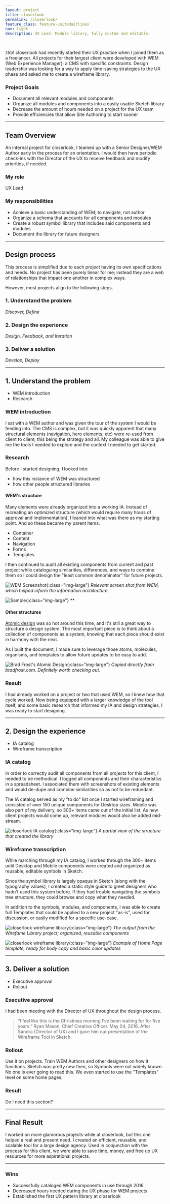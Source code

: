 ```yaml
---
layout: project
title: closerlook
permalink: /closerlook/
feature_class: feature-unitedairlines
nav: light
description: UX Lead. Module library, fully custom and editable.

---
```


`2016` closerlook had recently started their UX practice when I joined them as a freelancer. All projects for their largest client were developed with WEM (Web Experience Manager); a CMS with specific constraints. Design leadership was looking for a way to apply time-saving strategies to the UX phase and asked me to create a wireframe library.

### Project Goals
- Document all relevant modules and components
- Organize all modules and components into a easily usable Sketch library
- Decrease the amount of hours needed on a project for the UX team
- Provide efficiencies that allow Site Authoring to start sooner

---

## Team Overview

An internal project for closerlook, I teamed up with a Senior Designer/WEM Author early in the process for an orientation. I would then have periodic check-ins with the Director of the UX to receive feedback and modify priorities, if needed.

### My role
UX Lead

### My responsibilities
- Achieve a basic understanding of WEM; to navigate, not author
- Organize a schema that accounts for all components and modules
- Create a robust symbol library that includes said components and modules
- Document the library for future designers

---

## Design process
This process is simplified due to each project having its own specifications and needs. No project has been purely linear for me; instead they are a web of relationships that impact one another in complex ways.

However, most projects align to the following steps.

### 1. Understand the problem
*Discover, Define*

### 2. Design the experience
*Design, Feedback, and Iteration*

### 3. Deliver a solution
*Develop, Deploy*

---

## 1. Understand the problem
- WEM introduction
- Research

### WEM introduction
I sat with a WEM author and was given the tour of the system I would be feeding into. The CMS is complex, but it was quickly apparent that many structural elements (navigation, hero elements, etc) were re-used from client to client; this being the strategy and all. My colleague was able to give me the tools I needed to explore and the context I needed to get started.

### Research
Before I started designing, I looked into:
- how this instance of WEM was structured
- how other people structured libraries

#### WEM's structure
Many elements were already organized into a working IA. Instead of recreating an optimized structure (which would require many hours of approval and implementation), I leaned into what was there as my starting point. And so these became my parent items:
- Container
- Content
- Navigation
- Forms
- Templates

I then continued to audit all existing components from current and past project while cataloguing similarities, differences, and ways to combine them so I could design the "least common denominator" for future projects.

![WEM Screenshot](/assets/images/projects/closerlook-wem.jpg){:class="img-large"}
*Relevant screen shot from WEM, which helped inform the information architecture.*

![Sample](/assets/images/projects/closerlook-sample.jpg){:class="img-large"}
**

#### Other structures
[Atomic design](https://shop.bradfrost.com/) was so hot around this time, and it's still a great way to structure a design system. The most important piece is to think about a collection of components as a system, knowing that each piece should exist in harmony with the next.

As I built the document, I made sure to leverage those atoms, molecules, organisms, and templates to allow future updates to be easy to add.

![Brad Frost's Atomic Design](/assets/images/projects/closerlook-atomic.jpg){:class="img-large"}
*Copied directly from bradfrost.com. Definitely worth checking out.*

### Result
I had already worked on a project or two that used WEM, so I knew how that cycle worked. Now being equipped with a larger knowledge of the tool itself, and some basic research that informed my IA and design strategies, I was ready to start designing.

---

## 2. Design the experience
- IA catalog
- Wireframe transcription

### IA catalog
In order to correctly audit all components from all projects for this client, I needed to be methodical.
I logged all components and their characteristics in a spreadsheet. I associated them with screenshots of existing elements and would de-dupe and combine similarities so as not to be redundant.

The IA catalog served as my "to do" list once I started wireframing and consisted of over 150 unique components for Desktop sizes. Mobile was also part of my delivery, so 300+ items came out of the initial list. As new client projects would come up, relevant modules would also be added mid-stream.

![closerlook IA catalog](/assets/images/projects/closerlook-catalog.jpg){:class="img-large"}
*A partial view of the structure that created the library*

### Wireframe transcription
While marching through my IA catalog, I worked through the 300+ items until Desktop and Mobile components were created and organized as reusable, editable symbols in Sketch.

Since the symbol library is largely opaque in Sketch (along with the typography values), I created a static style guide to greet designers who hadn't used this system before. If they had trouble navigating the symbols tree structure, they could browse and copy what they needed.

In addition to the symbols, modules, and components, I was able to create full Templates that could be applied to a new project "as-is", used for discussion, or easily modified for a specific use-case.

![closerlook wireframe library](/assets/images/projects/closerlook-library.jpg){:class="img-large"}
*The output from the Wirefame Library project; organized, reusable components*

![closerlook wireframe library](/assets/images/projects/closerlook-template.jpg){:class="img-large"}
*Example of Home Page template, ready for body copy and basic color updates*

---

## 3. Deliver a solution
- Executive approval
- Rollout

### Executive approval
I had been meeting with the Director of UX throughout the design process.

> “I feel like this is the Christmas morning I’ve been waiting for for five years.” Ryan Mason, Chief Creative Officer.
May 04, 2016. After Sandra (Director of UX) and I gave him our presentation of the Wireframe Tool in Sketch.

### Rollout
Use it on projects. Train WEM Authors and other designers on how it functions. Sketch was pretty new then, so Symbols were not widely known. No one is ever going to read this.
We even started to use the "Templates" level on some home pages.

### Result
Do I need this section?

---

## Final Result
I worked on more glamorous projects while at closerlook, but this one helped a real and present need. I created an efficient, reusable, and scalable tool for a large design agency. Used in conjunction with the process for this client, we were able to save time, money, and free up UX resources for more aspirational projects.

---

### Wins
- Successfully cataloged WEM components in use through 2016
- Decreased hours needed during the UX phase for WEM projects
- Established the first UX pattern library at closerlook
